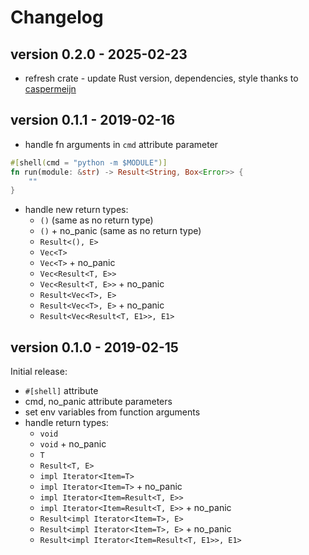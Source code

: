 # Changelog

## version 0.2.0 - 2025-02-23

- refresh crate - update Rust version, dependencies, style thanks to [caspermeijn](https://github.com/caspermeijn)

## version 0.1.1 - 2019-02-16

- handle fn arguments in `cmd` attribute parameter
```rust
#[shell(cmd = "python -m $MODULE")]
fn run(module: &str) -> Result<String, Box<Error>> {
    ""
}
```
- handle new return types:
  * `()` (same as no return type)
  * `()` + no_panic (same as no return type)
  * `Result<(), E>`
  * `Vec<T>`
  * `Vec<T>` + no_panic
  * `Vec<Result<T, E>>`
  * `Vec<Result<T, E>>` + no_panic
  * `Result<Vec<T>, E>`
  * `Result<Vec<T>, E>` + no_panic
  * `Result<Vec<Result<T, E1>>, E1>`

## version 0.1.0 - 2019-02-15

Initial release:

- `#[shell]` attribute
- cmd, no_panic attribute parameters
- set env variables from function arguments
- handle return types:
  * `void`
  * `void` + no_panic
  * `T`
  * `Result<T, E>`
  * `impl Iterator<Item=T>`
  * `impl Iterator<Item=T>` + no_panic
  * `impl Iterator<Item=Result<T, E>>`
  * `impl Iterator<Item=Result<T, E>>` + no_panic
  * `Result<impl Iterator<Item=T>, E>`
  * `Result<impl Iterator<Item=T>, E>` + no_panic
  * `Result<impl Iterator<Item=Result<T, E1>>, E1>`